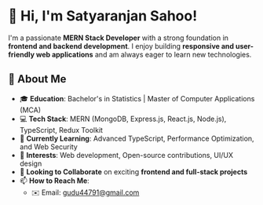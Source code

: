 # 👋 Hi, I'm Satyaranjan Sahoo!  

I'm a passionate **MERN Stack Developer** with a strong foundation in **frontend and backend development**. I enjoy building **responsive and user-friendly web applications** and am always eager to learn new technologies.  

## 🚀 About Me  
- 🎓 **Education**: Bachelor's in Statistics | Master of Computer Applications (MCA)  
- 💻 **Tech Stack**: MERN (MongoDB, Express.js, React.js, Node.js), TypeScript, Redux Toolkit  
- 🌱 **Currently Learning**: Advanced TypeScript, Performance Optimization, and Web Security  
- 👀 **Interests**: Web development, Open-source contributions, UI/UX design
- 💞️ **Looking to Collaborate** on exciting **frontend and full-stack projects**  
- 📫 **How to Reach Me**:  
  - ✉️ Email: gudu44791@gmail.com  

 
